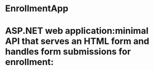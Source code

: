 # EnrollmentApp
# ASP.NET web application:minimal API that serves an HTML form and handles form submissions for enrollment:
